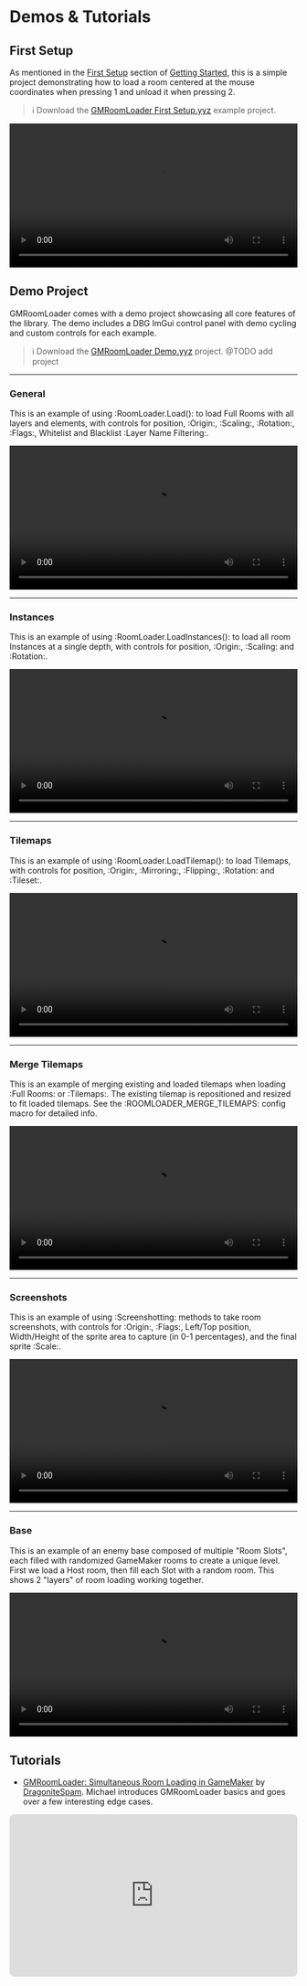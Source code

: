 # Demos & Tutorials

<!-- <div style="position: relative; padding-bottom: 56.25%; height: 0; overflow: hidden; max-width: 100%; border-radius: 8px;">
  <iframe 
    src="https://www.youtube.com/embed/dQw4w9WgXcQ"
    frameborder="0" 
    allow="accelerometer; autoplay; clipboard-write; encrypted-media; gyroscope; picture-in-picture; web-share" 
    allowfullscreen
    style="position: absolute; top:0; left:0; width:100%; height:100%;">
  </iframe>
</div> -->

## First Setup

As mentioned in the [First Setup](/pages/home/gettingStarted/gettingStarted/#first-setup) section of [Getting Started](/pages/home/gettingStarted/gettingStarted), this is a simple project demonstrating how to load a room centered at the mouse coordinates when pressing 1 and unload it when pressing 2.

> ℹ️ Download the [GMRoomLoader First Setup.yyz](https://github.com/glebtsereteli/GMRoomLoader/raw/main/docs/public/GMRoomLoader%20First%20Setup.yyz) example project.

<div style="width: 100%; max-width: 100%;">
  <video style="width: 100%; height: auto;" controls>
    <source src="/pages/home/gettingStarted/firstSetup.mp4" type="video/mp4">
  </video>
</div>

## Demo Project

GMRoomLoader comes with a demo project showcasing all core features of the library. The demo includes a DBG ImGui control panel with demo cycling and custom controls for each example.

> ℹ️ Download the [GMRoomLoader Demo.yyz](https://github.com/glebtsereteli/GMRoomLoader/raw/main/docs/public/GMRoomLoader%20Demo.yyz) project. @TODO add project

---
### General

This is an example of using :RoomLoader.Load(): to load Full Rooms with all layers and elements, with controls for position, :Origin:, :Scaling:, :Rotation:, :Flags:, Whitelist and Blacklist :Layer Name Filtering:.

<div style="width: 100%; max-width: 100%;">
  <video style="width: 100%; height: auto;" controls>
    <source src="/pages/home/demosTutorials/demo01general.mp4" type="video/mp4">
  </video>
</div>

---
### Instances

This is an example of using :RoomLoader.LoadInstances(): to load all room Instances at a single depth, with controls for position, :Origin:, :Scaling: and :Rotation:.

<div style="width: 100%; max-width: 100%;">
  <video style="width: 100%; height: auto;" controls>
    <source src="/pages/home/demosTutorials/demo02instances.mp4" type="video/mp4">
  </video>
</div>

---
### Tilemaps

This is an example of using :RoomLoader.LoadTilemap(): to load Tilemaps, with controls for position, :Origin:, :Mirroring:, :Flipping:, :Rotation: and :Tileset:.

<div style="width: 100%; max-width: 100%;">
  <video style="width: 100%; height: auto;" controls>
    <source src="/pages/home/demosTutorials/demo03tilemaps.mp4" type="video/mp4">
  </video>
</div>

---
### Merge Tilemaps

This is an example of merging existing and loaded tilemaps when loading :Full Rooms: or :Tilemaps:. The existing tilemap is repositioned and resized to fit loaded tilemaps. See the :ROOMLOADER_MERGE_TILEMAPS: config macro for detailed info.

<div style="width: 100%; max-width: 100%;">
  <video style="width: 100%; height: auto;" controls>
    <source src="/pages/home/demosTutorials/demo04mergeTilemaps.mp4" type="video/mp4">
  </video>
</div>

---
### Screenshots

This is an example of using :Screenshotting: methods to take room screenshots, with controls for :Origin:, :Flags:, Left/Top position, Width/Height of the sprite area to capture (in 0-1 percentages), and the final sprite :Scale:.

<div style="width: 100%; max-width: 100%;">
  <video style="width: 100%; height: auto;" controls>
    <source src="/pages/home/demosTutorials/demo05screenshots.mp4" type="video/mp4">
  </video>
</div>

---
### Base

This is an example of an enemy base composed of multiple "Room Slots", each filled with randomized GameMaker rooms to create a unique level. First we load a Host room, then fill each Slot with a random room. This shows 2 "layers" of room loading working together.

<div style="width: 100%; max-width: 100%;">
  <video style="width: 100%; height: auto;" controls>
    <source src="/pages/home/demosTutorials/demo06base.mp4" type="video/mp4">
  </video>
</div>

## Tutorials

* [GMRoomLoader: Simultaneous Room Loading in GameMaker](https://www.youtube.com/watch?v=mZegvOC47dw) by [DragoniteSpam](https://www.youtube.com/c/DragoniteSpam/about). Michael introduces GMRoomLoader basics and goes over a few interesting edge cases.

<div style="position: relative; padding-bottom: 56.25%; height: 0; overflow: hidden; max-width: 100%; border-radius: 8px;">
  <iframe 
    src="https://www.youtube.com/embed/mZegvOC47dw"
    frameborder="0" 
    allow="accelerometer; autoplay; clipboard-write; encrypted-media; gyroscope; picture-in-picture; web-share" 
    allowfullscreen
    style="position: absolute; top:0; left:0; width:100%; height:100%;">
  </iframe>
</div>